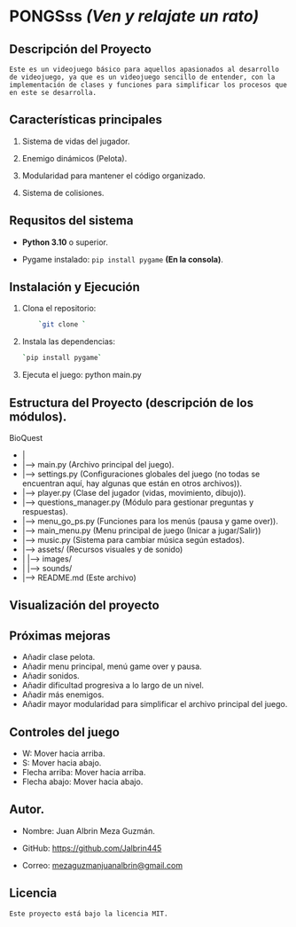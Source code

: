 # **PONGSss** *(Ven y relajate un rato)*

## **Descripción del Proyecto**
    Este es un videojuego básico para aquellos apasionados al desarrollo de videojuego, ya que es un videojuego sencillo de entender, con la implementación de clases y funciones para simplificar los procesos que en este se desarrolla.

## **Características principales**

1. Sistema de vidas del jugador.

2. Enemigo dinámicos (Pelota).

3. Modularidad para mantener el código organizado.

4. Sistema de colisiones.

## **Requsitos del sistema**

- **Python 3.10** o superior.

- Pygame instalado: `pip install pygame` **(En la consola)**.

## **Instalación y Ejecución**

1. Clona el repositorio: 
    ```bash
        `git clone `

2. Instala las dependencias: 
    ```bash
    `pip install pygame`

3. Ejecuta el juego: 
    python main.py


## **Estructura del Proyecto** (descripción de los módulos).

BioQuest
- |
- |--> main.py (Archivo principal del juego).
- |--> settings.py (Configuraciones globales del juego (no todas se encuentran aquí, hay algunas que están en otros archivos)).
- |--> player.py (Clase del jugador (vidas, movimiento, dibujo)).
- |--> questions_manager.py (Módulo para gestionar preguntas y respuestas).
- |--> menu_go_ps.py (Funciones para los menús (pausa y game over)).
- |--> main_menu.py (Menu principal de juego (Inicar a jugar/Salir))
- |--> music.py (Sistema para cambiar música según estados).
- |--> assets/ (Recursos visuales y de sonido)
- |   |--> images/
- |   |--> sounds/
- |--> README.md (Este archivo)

## **Visualización del proyecto**


## **Próximas mejoras**

- Añadir clase pelota.
- Añadir menu principal, menú game over y pausa.
- Añadir sonidos.
- Añadir dificultad progresiva a lo largo de un nivel.
- Añadir más enemigos.
- Añadir mayor modularidad para simplificar el archivo principal del juego.

## **Controles del juego**

- W: Mover hacia arriba.
- S: Mover hacia abajo.
- Flecha arriba: Mover hacia arriba.
- Flecha abajo: Mover hacia abajo.

## Autor.

- Nombre: Juan Albrin Meza Guzmán.

- GitHub: https://github.com/Jalbrin445

- Correo: mezaguzmanjuanalbrin@gmail.com

## Licencia

    Este proyecto está bajo la licencia MIT.
